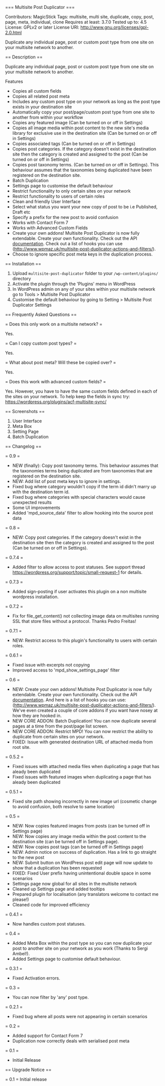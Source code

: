 === Multisite Post Duplicator ===

Contributors: MagicStick
Tags: multisite, multi site, duplicate, copy, post, page, meta, individual, clone
Requires at least: 3.7.0
Tested up to: 4.5
License: GPLv2 or later
License URI: http://www.gnu.org/licenses/gpl-2.0.html

Duplicate any individual page, post or custom post type from one site on your multisite network to another.

== Description ==

Duplicate any individual page, post or custom post type from one site on your multisite network to another.

Features

*   Copies all custom fields
*   Copies all related post meta
*   Includes any custom post type on your network as long as the post type exists in your destination site
*   Automatically copy your post/page/custom post type from one site to another from within your workflow 
*   Copies any featured image (Can be turned on or off in Settings)
*   Copies all image media within post content to the new site's media library for exclusive use in the destination site (Can be turned on or off in Settings)
*   Copies associated tags (Can be turned on or off in Settings)
*   Copies post categories. If the category doesn't exist in the destination site then the category is created and assigned to the post (Can be turned on or off in Settings)
*   Copies post taxonomy terms. (Can be turned on or off in Settings). This behaviour assumes that the taxonomies being duplicated have been registered on the destination site.
*	Batch Duplication
*	Settings page to customise the default behaviour
*	Restrict functionality to only certain sites on your network
*	Restrict functionality to users of certain roles
*   Clean and friendly User Interface
*   Select what status you want your new copy of post to be i.e Published, Draft etc
*   Specify a prefix for the new post to avoid confusion
*   Works with Contact Form 7
*   Works with Advanced Custom Fields
*	Create your own addons! Multisite Post Duplicator is now fully extendable. Create your own functionality. Check out the API [documentation](http://www.wpmaz.uk/mpddocs/). Check out a list of hooks you can use (http://www.wpmaz.uk/multisite-post-duplicator-actions-and-filters/).
*	Choose to ignore specific post meta keys in the duplication process.

== Installation ==

1. Upload `multisite-post-duplicator` folder to your `/wp-content/plugins/` directory
2. Activate the plugin through the 'Plugins' menu in WordPress
3. In WordPress admin on any of your sites within your multisite network go to Tools > Multisite Post Duplicator
4. Customise the default behaviour by going to Setting > Multisite Post Duplicator Settings

== Frequently Asked Questions ==

= Does this only work on a multisite network? =

Yes.

= Can I copy custom post types? =

Yes.

= What about post meta? Will these be copied over? =

Yes.

= Does this work with advanced custom fields? =

Yes. However, you have to have the same custom fields defined in each of the sites on your network. To help keep the fields in sync try: https://wordpress.org/plugins/acf-multisite-sync/

== Screenshots ==

1. User Interface
2. Meta Box
3. Setting Page
4. Batch Duplication

== Changelog ==

= 0.9 =
* NEW (finally): Copy post taxonomy terms. This behaviour assumes that the taxonomies terms being duplicated are from taxonomies that are registered on the destination site.
* NEW: Add list of post meta keys to ignore in settings.
* Fixed bug where category wouldn't copy if the term id didn't marry up with the destination term id.
* Fixed bug where categories with special characters would cause unexpected results
* Some UI improvements
* Added 'mpd_source_data' filter to allow hooking into the source post data

= 0.8 =
* NEW: Copy post categories. If the category doesn't exist in the destination site then the category is created and assigned to the post (Can be turned on or off in Settings).

= 0.7.4 =
* Added filter to allow access to post statuses. See support thread https://wordpress.org/support/topic/small-request-1 for details. 

= 0.7.3 =
* Added sign-posting if user activates this plugin on a non multisite wordpress installation.

= 0.7.2 =
* Fix for file_get_content() not collecting image data on multisites running SSL that store files without a protocol. Thanks Pedro Freitas!

= 0.7.1 =
* NEW: Restrict access to this plugin's functionality to users with certain roles.

= 0.6.1 =
* Fixed issue with excerpts not copying
* Improved access to 'mpd_show_settings_page' filter

= 0.6 =
* NEW: Create your own addons! Multisite Post Duplicator is now fully extendable. Create your own functionality. Check out the API [documentation](http://www.wpmaz.uk/mpddocs/). And here is a list of hooks you can use: (http://www.wpmaz.uk/multisite-post-duplicator-actions-and-filters/). We've even created a couple of core addons if you want have nosey at how they are hooked in.
* NEW CORE ADDON: Batch Duplication! You can now duplicate several pages at a time from the post/page list screen.
* NEW CORE ADDON: Restrict MPD! You can now restrict the ability to duplicate from certain sites on your network.
* FIXED: Issue with generated destination URL of attached media from root site.

= 0.5.2 =
* Fixed issues with attached media files when duplicating a page that has aleady been duplicated
* Fixed issues with featured images when duplicating a page that has aleady been duplicated

= 0.5.1 =
* Fixed site path showing incorrectly in new image url (cosmetic change to avoid confusion, both resolve to same location)

= 0.5 =
* NEW: Now copies featured images from posts (can be turned off in Settings page)
* NEW: Now copies any image media within the post content to the destination site (can be turned off in Settings page).
* NEW: Now copies post tags (can be turned off in Settings page)
* NEW: Admin notice on success of duplication. Has a link to go straight to the new post
* NEW: Submit button on WordPress post edit page will now update to show that a duplication has been requested
* FIXED: Fixed User prefix having unintentional double space in some scenarios
* Settings page now global for all sites in the multisite network
* Cleaned up Settings page and added tooltips
* Prepared plugin for localisation (any translators welcome to contact me please!)
* Cleaned code for improved efficiency

= 0.4.1 =
* Now handles custom post statuses.

= 0.4 =
* Added Meta Box within the post type so you can now duplicate your post to another site on your network as you work (Thanks to Sergi Ambel!).
* Added Settings page to customise default behaviour.

= 0.3.1 =
* Fixed Activation errors.

= 0.3 =
* You can now filter by 'any' post type.

= 0.2.1 =
* Fixed bug where all posts were not appearing in certain scenarios

= 0.2 =
* Added support for Contact Form 7
* Duplication now correctly deals with serialised post meta

= 0.1 =
* Initial Release

== Upgrade Notice ==

= 0.1 =
Initial release
